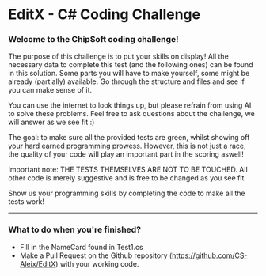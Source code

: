 # EditX - C# Coding Challenge

### Welcome to the ChipSoft coding challenge!

The purpose of this challenge is to put your skills on display!
All the necessary data to complete this test (and the following ones) can be found in this solution.
Some parts you will have to make yourself, some might be already (partially) available.
Go through the structure and files and see if you can make sense of it.

You can use the internet to look things up, but please refrain from using AI to solve these problems.
Feel free to ask questions about the challenge, we will answer as we see fit :)

The goal: to make sure all the provided tests are green, whilst showing off your hard earned programming prowess.
However, this is not just a race, the quality of your code will play an important part in the scoring aswell! 

Important note: THE TESTS THEMSELVES ARE NOT TO BE TOUCHED. 
All other code is merely suggestive and is free to be changed as you see fit.

Show us your programming skills by completing the code to make all the tests work!

---

### What to do when you're finished?
- Fill in the NameCard found in Test1.cs
- Make a Pull Request on the Github repository (https://github.com/CS-Aleix/EditX) with your working code.

